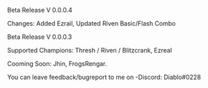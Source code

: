 Beta Release V 0.0.0.4

Changes: Added Ezrail, Updated Riven Basic/Flash Combo

Beta Release V 0.0.0.3

Supported Champions: Thresh / Riven / Blitzcrank, Ezreal

Cooming Soon: Jhin, FrogsRengar.   

You can leave feedback/bugreport to me on -Discord: Diablo#0228
